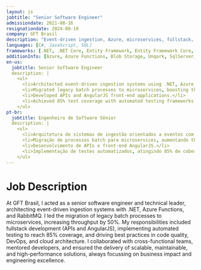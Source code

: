 ```yaml
---
layout: js
jobtitle: "Senior Software Engineer"
admissiondate: 2021-08-16
resignationdate: 2024-08-19
company: GFT Brasil
description: "Event-driven ingestion, Azure, microservices, fullstack, technical leadership."
languages: [C#, JavaScript, SQL]
frameworks: [.NET, .NET Core, Entity Framework, Entity Framework Core, AngularJS, Azure Functions, RabbitMQ]
additionInfo: [Azure, Azure Functions, Blob Storage, Unqork, SqlServer, GIT, Design Patterns, Threads, Oracle, unit testing, Microservices, Event-Driven, Automated Testing, Frontend]
en-us:
  jobtitle: Senior Software Engineer
  description: |
    <ul>
      <li>Architected event-driven ingestion systems using .NET, Azure Functions, and RabbitMQ.</li>
      <li>Migrated legacy batch processes to microservices, boosting throughput by 50%.</li>
      <li>Developed APIs and AngularJS front-end applications.</li>
      <li>Achieved 85% test coverage with automated testing frameworks.</li>
    </ul>
pt-br:
  jobtitle: Engenheiro de Software Sênior
  description: |
    <ul>
      <li>Arquitetura de sistemas de ingestão orientados a eventos com .NET, Azure Functions e RabbitMQ.</li>
      <li>Migração de processos batch para microservices, aumentando throughput em 50%.</li>
      <li>Desenvolvimento de APIs e front-end AngularJS.</li>
      <li>Implementação de testes automatizados, atingindo 85% de cobertura.</li>
    </ul>
---
```


# Job Description

At GFT Brasil, I acted as a senior software engineer and technical leader, architecting event-driven ingestion systems with .NET, Azure Functions, and RabbitMQ. I led the migration of legacy batch processes to microservices, increasing throughput by 50%. My responsibilities included fullstack development (APIs and AngularJS), implementing automated testing to reach 85% coverage, and driving best practices in code quality, DevOps, and cloud architecture. I collaborated with cross-functional teams, mentored developers, and ensured the delivery of scalable, maintainable, and high-performance solutions, always focussing on business impact and engineering excellence.
